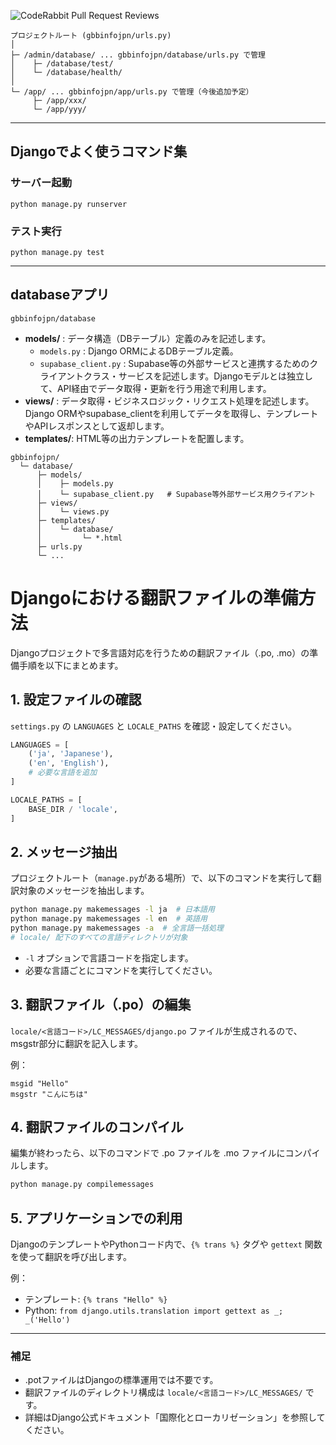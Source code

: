 ![CodeRabbit Pull Request Reviews](https://img.shields.io/coderabbit/prs/github/shumizu418128/gbbinfo3.0?utm_source=oss&utm_medium=github&utm_campaign=shumizu418128%2Fgbbinfo3.0&labelColor=171717&color=FF570A&link=https%3A%2F%2Fcoderabbit.ai&label=CodeRabbit+Reviews)

```
プロジェクトルート (gbbinfojpn/urls.py)
│
├─ /admin/database/ ... gbbinfojpn/database/urls.py で管理
│    ├─ /database/test/
│    └─ /database/health/
│
└─ /app/ ... gbbinfojpn/app/urls.py で管理（今後追加予定）
     ├─ /app/xxx/
     └─ /app/yyy/
```

---

## Djangoでよく使うコマンド集

### サーバー起動
```
python manage.py runserver
```

### テスト実行
```
python manage.py test
```

---

## databaseアプリ

`gbbinfojpn/database`

- **models/** : データ構造（DBテーブル）定義のみを記述します。
    - `models.py` : Django ORMによるDBテーブル定義。
    - `supabase_client.py` : Supabase等の外部サービスと連携するためのクライアントクラス・サービスを記述します。Djangoモデルとは独立して、API経由でデータ取得・更新を行う用途で利用します。
- **views/**  : データ取得・ビジネスロジック・リクエスト処理を記述します。Django ORMやsupabase_clientを利用してデータを取得し、テンプレートやAPIレスポンスとして返却します。
- **templates/**: HTML等の出力テンプレートを配置します。

```
gbbinfojpn/
  └─ database/
      ├─ models/
      │    ├─ models.py
      │    └─ supabase_client.py   # Supabase等外部サービス用クライアント
      ├─ views/
      │    └─ views.py
      ├─ templates/
      │    └─ database/
      │         └─ *.html
      ├─ urls.py
      └─ ...
```

# Djangoにおける翻訳ファイルの準備方法

Djangoプロジェクトで多言語対応を行うための翻訳ファイル（.po, .mo）の準備手順を以下にまとめます。

## 1. 設定ファイルの確認

`settings.py` の `LANGUAGES` と `LOCALE_PATHS` を確認・設定してください。

```python
LANGUAGES = [
    ('ja', 'Japanese'),
    ('en', 'English'),
    # 必要な言語を追加
]

LOCALE_PATHS = [
    BASE_DIR / 'locale',
]
```

## 2. メッセージ抽出

プロジェクトルート（`manage.py`がある場所）で、以下のコマンドを実行して翻訳対象のメッセージを抽出します。

```sh
python manage.py makemessages -l ja  # 日本語用
python manage.py makemessages -l en  # 英語用
python manage.py makemessages -a  # 全言語一括処理
# locale/ 配下のすべての言語ディレクトリが対象
```

- `-l` オプションで言語コードを指定します。
- 必要な言語ごとにコマンドを実行してください。

## 3. 翻訳ファイル（.po）の編集

`locale/<言語コード>/LC_MESSAGES/django.po` ファイルが生成されるので、msgstr部分に翻訳を記入します。

例：
```po
msgid "Hello"
msgstr "こんにちは"
```

## 4. 翻訳ファイルのコンパイル

編集が終わったら、以下のコマンドで .po ファイルを .mo ファイルにコンパイルします。

```sh
python manage.py compilemessages
```

## 5. アプリケーションでの利用

DjangoのテンプレートやPythonコード内で、`{% trans %}` タグや `gettext` 関数を使って翻訳を呼び出します。

例：
- テンプレート: `{% trans "Hello" %}`
- Python: `from django.utils.translation import gettext as _; _('Hello')`

---

### 補足
- .potファイルはDjangoの標準運用では不要です。
- 翻訳ファイルのディレクトリ構成は `locale/<言語コード>/LC_MESSAGES/` です。
- 詳細はDjango公式ドキュメント「国際化とローカリゼーション」を参照してください。
